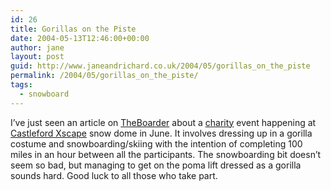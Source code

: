 ```yaml
---
id: 26
title: Gorillas on the Piste
date: 2004-05-13T12:46:00+00:00
author: jane
layout: post
guid: http://www.janeandrichard.co.uk/2004/05/gorillas_on_the_piste
permalink: /2004/05/gorillas_on_the_piste/
tags:
  - snowboard
---
```

I&#8217;ve just seen an article on [TheBoarder](http://www.theboarder.co.uk/) about a [charity](http://www.dianfossey.org/events/sking_information.html) event happening at [Castleford Xscape](http://www.xscape.co.uk/castleford/Default.asp?f=1) snow dome in June. It involves dressing up in a gorilla costume and snowboarding/skiing with the intention of completing 100 miles in an hour between all the participants. The snowboarding bit doesn&#8217;t seem so bad, but managing to get on the poma lift dressed as a gorilla sounds hard. Good luck to all those who take part.